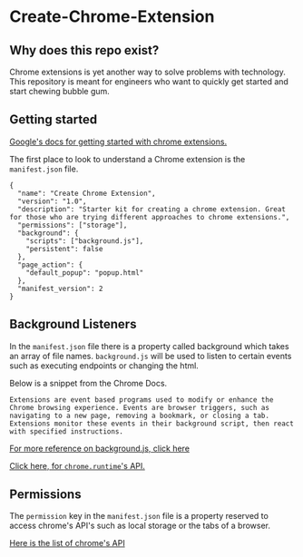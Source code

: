 # Create-Chrome-Extension

## Why does this repo exist?

Chrome extensions is yet another way to solve problems with technology. This repository is meant for engineers who want to quickly get started and start chewing bubble gum.

## Getting started

[Google's docs for getting started with chrome extensions.](https://developer.chrome.com/extensions/getstarted)

The first place to look to understand a Chrome extension is the `manifest.json` file.

```
{
  "name": "Create Chrome Extension",
  "version": "1.0",
  "description": "Starter kit for creating a chrome extension. Great for those who are trying different approaches to chrome extensions.",
  "permissions": ["storage"],
  "background": {
    "scripts": ["background.js"],
    "persistent": false
  },
  "page_action": {
    "default_popup": "popup.html"
  },
  "manifest_version": 2
}

```

## Background Listeners

In the `manifest.json` file there is a property called background which takes an array of file names. `background.js` will be used to listen to certain events such as executing endpoints or changing the html.

Below is a snippet from the Chrome Docs.

```
Extensions are event based programs used to modify or enhance the Chrome browsing experience. Events are browser triggers, such as navigating to a new page, removing a bookmark, or closing a tab. Extensions monitor these events in their background script, then react with specified instructions.
```

[For more reference on background.js, click here](https://developer.chrome.com/extensions/background_pages)

[Click here, for `chrome.runtime`'s API.](https://developer.chrome.com/extensions/runtime#event-onInstalledhttps://developer.chrome.com/extensions/runtime#event-onInstalled)

## Permissions

The `permission` key in the `manifest.json` file is a property reserved to access chrome's API's such as local storage or the tabs of a browser.

[Here is the list of chrome's API](https://developer.chrome.com/extensions/api_index)
